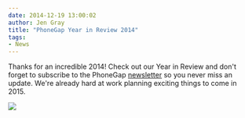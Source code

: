 ```yaml
---
date: 2014-12-19 13:00:02
author: Jen Gray
title: "PhoneGap Year in Review 2014"
tags:
- News
---
```


Thanks for an incredible 2014! Check out our Year in Review and don't forget to subscribe to the PhoneGap [newsletter](https://confirmsubscription.com/h/y/47F32CED63BCC537) so you never miss an update. We're already hard at work planning exciting things to come in 2015.

![](/blog/uploads/2014-12/phonegap_year_in_review_2014_v3.png)
